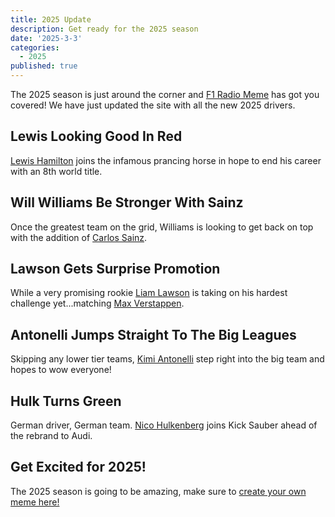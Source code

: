 ```yaml
---
title: 2025 Update
description: Get ready for the 2025 season
date: '2025-3-3'
categories:
  - 2025
published: true
---
```


<script>
  import ArticleRadioBox from "$lib/renderers/ArticleRadioBox.svelte";
  import RadioBoxMessage from "$lib/renderers/RadioBoxMessage.svelte";
  import { drivers } from "$lib/seasons/2025";
</script>

The 2025 season is just around the corner and [F1 Radio Meme](/) has got you covered! We have just updated the site with all the new 2025 drivers.

## Lewis Looking Good In Red

[Lewis Hamilton](/?d=lewis_hamilton) joins the infamous prancing horse in hope to end his career with an 8th world title.

<ArticleRadioBox driver={drivers.lewis_hamilton}>
  <RadioBoxMessage type="team" text="Benvenuto Lewis!" />
  <RadioBoxMessage type="driver" text="Thanks everyone! Let's make this season count!" />
</ArticleRadioBox>

## Will Williams Be Stronger With Sainz

Once the greatest team on the grid, Williams is looking to get back on top with the addition of [Carlos Sainz](/?d=carlos_sainz).

<ArticleRadioBox driver={drivers.carlos_sainz}>
  <RadioBoxMessage type="driver" text="Smoooooth Operraaattoor" />
</ArticleRadioBox>

## Lawson Gets Surprise Promotion

While a very promising rookie [Liam Lawson](/?d=liam_lawson) is taking on his hardest challenge yet...matching [Max Verstappen](/?d=max_verstappen).

<ArticleRadioBox driver={drivers.liam_lawson}>
  <RadioBoxMessage type="driver" text="Love the feel of this car! I'm gonna crush it!" />
</ArticleRadioBox>

## Antonelli Jumps Straight To The Big Leagues

Skipping any lower tier teams, [Kimi Antonelli](/?d=kimi_antonelli) step right into the big team and hopes to wow everyone!

<ArticleRadioBox driver={drivers.kimi_antonelli}>
  <RadioBoxMessage type="team" text="You got this Kimi!" />
  <RadioBoxMessage type="driver" text="Thanks Toto!" />
</ArticleRadioBox>

## Hulk Turns Green

German driver, German team. [Nico Hulkenberg](/?d=nico_hulkenberg) joins Kick Sauber ahead of the rebrand to Audi.

<ArticleRadioBox driver={drivers.nico_hulkenberg}>
  <RadioBoxMessage type="driver" text="Hulk ANGRY!!!" />
</ArticleRadioBox>

## Get Excited for 2025!

The 2025 season is going to be amazing, make sure to [create your own meme here!](/)
